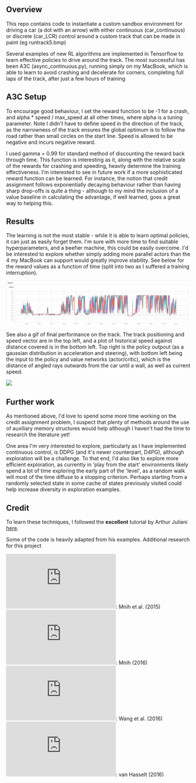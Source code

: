 ## Overview

This repo contains code to instantiate a custom sandbox environment for driving a car (a dot with an arrow) with either continuous (car_continuous) or discrete (car_LCR) control around a custom track that can be made in paint (eg runtrack5.bmp)

Several examples of new RL algorithms are implemented in Tensorflow to learn effective policies to drive around the track. The most successful has been A3C (async_continuous.py), running simply on my MacBook, which is able to learn to avoid crashing and decelerate for corners, completing full laps of the track, after just a few hours of training

## A3C Setup

To encourage good behaviour, I set the reward function to be -1 for a crash, and alpha * speed / max_speed at all other times, where alpha is a tuning parameter. Note I didn't have to define speed in the direction of the track, as the narrowness of the track ensures the global optimum is to follow the road rather than small circles on the start line. Speed is allowed to be negative and incurs negative reward.

I used gamma = 0.99 for standard method of discounting the reward back through time. This function is interesting as it, along with the relative scale of the rewards for crashing and speeding, heavily determine the training effectiveness. I'm interested to see in future work if a more sophisticated reward function can be learned. For instance, the notion that credit assignment follows exponentially decaying behaviour rather than having sharp drop-offs is quite a thing - although to my mind the inclusion of a value baseline in calculating the advantage, if well learned, goes a great way to helping this.

## Results

The learning is not the most stable - while it is able to learn optimal policies, it can just as easily forget them. I'm sure with more time to find suitable hyperparameters, and a beefier machine, this could be easily overcome. I'd be interested to explore whether simply adding more parallel actors than the 4 my MacBook can support would greatly improve stability. See below for the reward values as a function of time (split into two as I suffered a training interruption).

![](https://github.com/timscholtes/rl_car/blob/master/reward.jpeg)

See also a gif of final performance on the track. The track positioning and speed vector are in the top left, and a plot of historical speed against distance covered is in the bottom left. Top right is the policy outpout (as a gaussian distribution in acceleration and steering), with bottom left being the input to the policy and value networks (actor/critic), which is the distance of angled rays outwards from the car until a wall, as well as current speed.

![](https://github.com/timscholtes/rl_car/blob/master/movie.gif)

## Further work

As mentioned above, I'd love to spend some more time working on the credit assignment problem, I suspect that plenty of methods around the use of auxiliary memory structures would help although I haven't had the time to research the literature yet!

One area I'm very interested to explore, particularly as I have implemented continuous control, is DDPG (and it's newer counterpart, D4PG), although exploration will be a challenge. To that end, I'd also like to explore more efficient exploration, as currently in 'play from the start' environments likely spend a lot of time exploring the early part of the 'level', as a random walk will most of the time diffuse to a stopping criterion. Perhaps starting from a randomly selected state in some cache of states previously visited could help increase diversity in exploration examples.





## Credit

To learn these techniques, I followed the **excellent** tutorial by Arthur Juliani [here](https://medium.com/emergent-future/simple-reinforcement-learning-with-tensorflow-part-0-q-learning-with-tables-and-neural-networks-d195264329d0).

Some of the code is heavily adapted from his examples. Additional research for this project

![DQN](https://www.cs.toronto.edu/~vmnih/docs/dqn.pdf): Mnih et al. (2015)
![A3C paper](https://arxiv.org/pdf/1602.01783.pdf): Mnih (2016)
![Dueling Q-learning](https://arxiv.org/pdf/1511.06581.pdf): Wang et al. (2016)
![Double Q-learning](https://arxiv.org/pdf/1509.06461.pdf): van Hasselt (2016)
